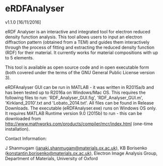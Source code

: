 # eRDFAnalyser
v1.1.0 [16/11/2016]

eRDF Analyser is an interactive and integrated tool for electron reduced density function analysis. This tool allows users to input an electron diffraction pattern (obtained from a TEM) and guides them interactively through the process of fitting and extracting the reduced density function (RDF) for their material. It currently works for material compositions with up to 5 elements.

This tool is available as open source code and in open executable form (both covered under the terms of the GNU General Public License version 3). 

eRDFAnalyser GUI can be run in MATLAB - it was written in R2015a/b and has been tested up to R2016a on Windows/Mac OS. This requires the following files to run: 'RDF_Analyser_GUI.fig', 'RDF_Analyser_GUI.m', 'Kirkland_2010'.txt and 'Lobato_2014.txt'. All files can be found in Release Downloads. The executable (eRDFAnalyser.exe) runs on Windows OS only. It requires MATLAB Runtime version 9.0 (2015b) to run - this can be downloaded from http://www.mathworks.com/products/compiler/mcr/index.html (one-time installation).

Contact Information:

J Shanmugam (janaki.shanmugam@materials.ox.ac.uk),
KB Borisenko (konstantin.borisenko@materials.ox.ac.uk),
Electron Image Analysis Group,
Department of Materials, 
University of Oxford
